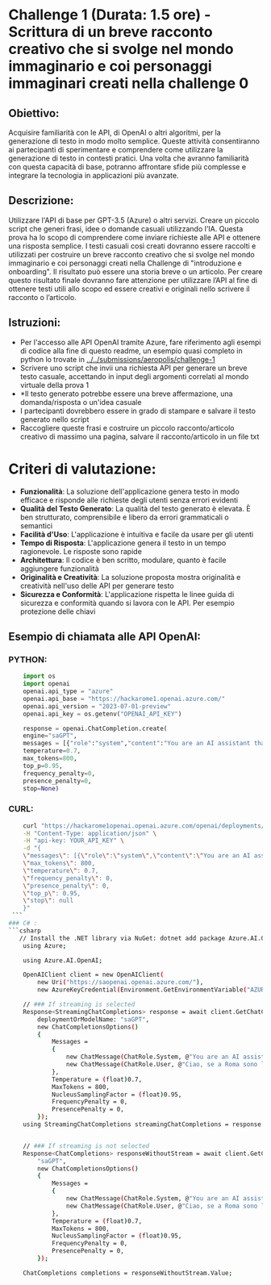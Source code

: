 # Challenge 1 (Durata: 1.5 ore) - Scrittura di un breve racconto creativo che si svolge nel mondo immaginario e coi personaggi immaginari creati nella challenge 0 

## Obiettivo:
Acquisire familiarità con le API, di OpenAI o altri algoritmi, per la generazione di testo in modo molto semplice. Queste attività consentiranno ai partecipanti di sperimentare e comprendere come utilizzare la generazione di testo in contesti pratici. Una volta che avranno familiarità con questa capacità di base, potranno affrontare sfide più complesse e integrare la tecnologia in applicazioni più avanzate.
## Descrizione:
Utilizzare l'API di base per GPT-3.5 (Azure) o altri servizi. Creare un piccolo script che generi frasi, idee o domande casuali utilizzando l'IA. Questa prova ha lo scopo di comprendere come inviare richieste alle API e ottenere una risposta semplice. I testi casuali così creati dovranno essere raccolti e utilizzati per costruire un breve racconto creativo che si svolge nel mondo immaginario e coi personaggi creati nella Challenge di "introduzione e onboarding". Il risultato può essere una storia breve o un articolo. Per creare questo risultato finale dovranno fare attenzione per utilizzare l’API al fine di ottenere testi utili allo scopo ed essere creativi e originali nello scrivere il racconto o l’articolo.

## Istruzioni:
* Per l'accesso alle API OpenAI tramite Azure, fare riferimento agli esempi di codice alla fine di questo readme, un esempio quasi completo in python lo trovate in [../../submissions/aeropolis/challenge-1](../../submissions/aeropolis/challenge-1/hacka_challenge1.py) 
* Scrivere uno script che invii una richiesta API per generare un breve testo casuale, accettando in input degli argomenti correlati al mondo virtuale della prova 1
* *Il testo generato potrebbe essere una breve affermazione, una domanda/risposta o un'idea casuale
* I partecipanti dovrebbero essere in grado di stampare e salvare il testo generato nello script
* Raccogliere queste frasi e costruire un piccolo racconto/articolo creativo di massimo una pagina, salvare il racconto/articolo in un file txt

# Criteri di valutazione:
* **Funzionalità**: La soluzione dell'applicazione genera testo in modo efficace e risponde alle richieste degli utenti senza errori evidenti
* **Qualità del Testo Generato**: La qualità del testo generato è elevata. È ben strutturato, comprensibile e libero da errori grammaticali o semantici
* **Facilità d'Uso**: L'applicazione è intuitiva e facile da usare per gli utenti
* **Tempo di Risposta**: L'applicazione genera il testo in un tempo ragionevole. Le risposte sono rapide
* **Architettura**: Il codice è ben scritto, modulare, quanto è facile aggiungere funzionalità
* **Originalità e Creatività**: La soluzione proposta mostra originalità e creatività nell'uso delle API per generare testo
* **Sicurezza e Conformità**: L'applicazione rispetta le linee guida di sicurezza e conformità quando si lavora con le API. Per esempio protezione delle chiavi

## Esempio di chiamata alle API OpenAI:

### PYTHON:
```python
    import os
    import openai
    openai.api_type = "azure"
    openai.api_base = "https://hackarome1.openai.azure.com/"
    openai.api_version = "2023-07-01-preview"
    openai.api_key = os.getenv("OPENAI_API_KEY")

    response = openai.ChatCompletion.create(
    engine="saGPT",
    messages = [{"role":"system","content":"You are an AI assistant that helps people find information."},{"role":"user","content":"Ciao, se a Roma sono le 18:00 puoi dirmi che ore sono sulla Luna?"}],
    temperature=0.7,
    max_tokens=800,
    top_p=0.95,
    frequency_penalty=0,
    presence_penalty=0,
    stop=None)
```

### CURL:
```bash
    curl "https://hackarome1openai.openai.azure.com/openai/deployments/saGPT/chat/completions?api-version=2023-07-01-preview" \
    -H "Content-Type: application/json" \
    -H "api-key: YOUR_API_KEY" \
    -d "{
    \"messages\": [{\"role\":\"system\",\"content\":\"You are an AI assistant that helps people find information.\"},{\"role\":\"user\",\"content\":\"Ciao, se a Roma sono le 18:00 puoi dirmi che ore sono sulla Luna?\"}],
    \"max_tokens\": 800,
    \"temperature\": 0.7,
    \"frequency_penalty\": 0,
    \"presence_penalty\": 0,
    \"top_p\": 0.95,
    \"stop\": null
    }" 
 ```
### C# :
```csharp
   // Install the .NET library via NuGet: dotnet add package Azure.AI.OpenAI --version 1.0.0-beta.5 
    using Azure;

    using Azure.AI.OpenAI;

    OpenAIClient client = new OpenAIClient(
        new Uri("https://saopenai.openai.azure.com/"),
        new AzureKeyCredential(Environment.GetEnvironmentVariable("AZURE_OPENAI_API_KEY")));

    // ### If streaming is selected
    Response<StreamingChatCompletions> response = await client.GetChatCompletionsStreamingAsync(
        deploymentOrModelName: "saGPT",
        new ChatCompletionsOptions()
        {
            Messages =
            {
                new ChatMessage(ChatRole.System, @"You are an AI assistant that helps people find information."),
                new ChatMessage(ChatRole.User, @"Ciao, se a Roma sono le 18:00 puoi dirmi che ore sono sulla Luna?"),
            },
            Temperature = (float)0.7,
            MaxTokens = 800,
            NucleusSamplingFactor = (float)0.95,
            FrequencyPenalty = 0,
            PresencePenalty = 0,
        });
    using StreamingChatCompletions streamingChatCompletions = response.Value;


    // ### If streaming is not selected
    Response<ChatCompletions> responseWithoutStream = await client.GetChatCompletionsAsync(
        "saGPT",
        new ChatCompletionsOptions()
        {
            Messages =
            {
                new ChatMessage(ChatRole.System, @"You are an AI assistant that helps people find information."),
                new ChatMessage(ChatRole.User, @"Ciao, se a Roma sono le 18:00 puoi dirmi che ore sono sulla Luna?"),
            },
            Temperature = (float)0.7,
            MaxTokens = 800,
            NucleusSamplingFactor = (float)0.95,
            FrequencyPenalty = 0,
            PresencePenalty = 0,
        });

    ChatCompletions completions = responseWithoutStream.Value;
```
